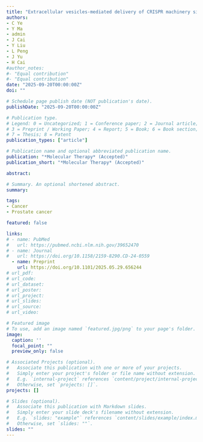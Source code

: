 ```yaml
---
title: "Extracellular vesicles-mediated delivery of CRISPR machinery silences androgen receptor in castration-resistant prostate cancer cells"
authors:
- C Ye
- Y Ma
- admin
- J Cai
- Y Liu
- L Peng
- J Yu
- H Cai
#author_notes:
#- "Equal contribution"
#- "Equal contribution"
date: "2025-09-20T00:00:00Z"
doi: ""

# Schedule page publish date (NOT publication's date).
publishDate: "2025-09-20T00:00:00Z"

# Publication type.
# Legend: 0 = Uncategorized; 1 = Conference paper; 2 = Journal article;
# 3 = Preprint / Working Paper; 4 = Report; 5 = Book; 6 = Book section;
# 7 = Thesis; 8 = Patent
publication_types: ["article"]

# Publication name and optional abbreviated publication name.
publication: "*Molecular Therapy* (Accepted)"
publication_short: "*Molecular Therapy* (Accepted)"

abstract: 

# Summary. An optional shortened abstract.
summary: 

tags:
- Cancer
- Prostate cancer

featured: false

links:
# - name: PubMed
#   url: https://pubmed.ncbi.nlm.nih.gov/39652470
# - name: Journal
#   url: https://doi.org/10.1158/2159-8290.CD-24-0559
  - name: Preprint
    url: https://doi.org/10.1101/2025.05.29.656244
# url_pdf: 
# url_code: 
# url_dataset: 
# url_poster: 
# url_project: 
# url_slides: 
# url_source: 
# url_video: 

# Featured image
# To use, add an image named `featured.jpg/png` to your page's folder. 
image:
  caption: ''
  focal_point: ""
  preview_only: false

# Associated Projects (optional).
#   Associate this publication with one or more of your projects.
#   Simply enter your project's folder or file name without extension.
#   E.g. `internal-project` references `content/project/internal-project/index.md`.
#   Otherwise, set `projects: []`.
projects: []

# Slides (optional).
#   Associate this publication with Markdown slides.
#   Simply enter your slide deck's filename without extension.
#   E.g. `slides: "example"` references `content/slides/example/index.md`.
#   Otherwise, set `slides: ""`.
slides: ""
---
```

